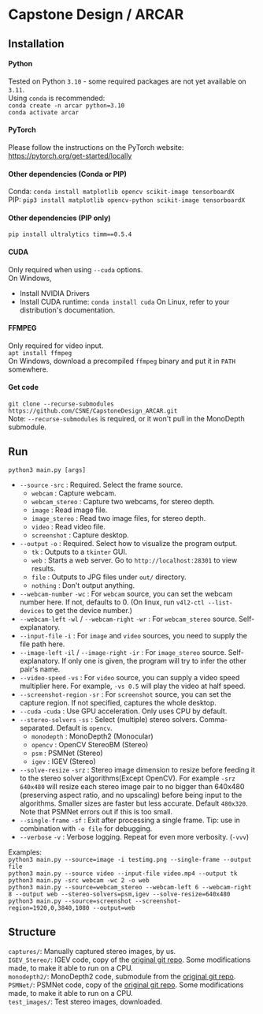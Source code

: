# Capstone Design / ARCAR

## Installation
#### Python
Tested on Python `3.10` - some required packages are not yet available on `3.11`.  
Using `conda` is recommended:  
`conda create -n arcar python=3.10`  
`conda activate arcar`  
#### PyTorch
Please follow the instructions on the PyTorch website:  
https://pytorch.org/get-started/locally  
#### Other dependencies (Conda or PIP)
Conda: `conda install matplotlib opencv scikit-image tensorboardX`  
PIP: `pip3 install matplotlib opencv-python scikit-image tensorboardX`  
#### Other dependencies (PIP only)
`pip install ultralytics timm==0.5.4`
#### CUDA
Only required when using `--cuda` options.  
On Windows,  
- Install NVIDIA Drivers
- Install CUDA runtime: `conda install cuda`
On Linux, refer to your distribution's documentation.
#### FFMPEG
Only required for video input.  
`apt install ffmpeg`  
On Windows, download a precompiled `ffmpeg` binary and put it in `PATH` somewhere.
#### Get code
`git clone --recurse-submodules https://github.com/CSNE/CapstoneDesign_ARCAR.git`  
Note: `--recurse-submodules` is required, or it won't pull in the MonoDepth submodule.

## Run
`python3 main.py [args]`  
- `--source` `-src` : Required. Select the frame source. 
    - `webcam` : Capture webcam.
    - `webcam_stereo` : Capture two webcams, for stereo depth.
    - `image` : Read image file.
    - `image_stereo` : Read two image files, for stereo depth.
    - `video` : Read video file.
    - `screenshot` : Capture desktop.
- `--output` `-o` : Required. Select how to visualize the program output.
    - `tk` : Outputs to a `tkinter` GUI.
    - `web` : Starts a web server. Go to `http://localhost:28301` to view results.
    - `file` : Outputs to JPG files under `out/` directory.
    - `nothing` : Don't output anything.
- `--webcam-number` `-wc` : For `webcam` source, you can set the webcam number here. If not, defaults to 0. (On linux, run `v4l2-ctl --list-devices` to get the device number.)
- `--webcam-left` `-wl` / `--webcam-right` `-wr` : For `webcam_stereo` source. Self-explanatory.
- `--input-file` `-i` : For `image` and `video` sources, you need to supply the file path here.
- `--image-left` `-il` / `--image-right` `-ir` : For `image_stereo` source. Self-explanatory. If only one is given, the program will try to infer the other pair's name.  
- `--video-speed` `-vs` : For `video` source, you can supply a video speed multiplier here. For example, `-vs 0.5` will play the video at half speed.
- `--screenshot-region` `-sr` : For `screenshot` source, you can set the capture region. If not specified, captures the whole desktop.
- `--cuda` `-cuda` : Use GPU acceleration. Only uses CPU by default.
- `--stereo-solvers` `-ss` : Select (multiple) stereo solvers. Comma-separated. Default is `opencv`.
    - `monodepth` : MonoDepth2 (Monocular)
    - `opencv` : OpenCV StereoBM (Stereo)
    - `psm` : PSMNet (Stereo)
    - `igev` : IGEV (Stereo)
- `--solve-resize` `-srz` : Stereo image dimension to resize before feeding it to the stereo solver algorithms(Except OpenCV). For example `-srz 640x480` will resize each stereo image pair to no bigger than 640x480 (preserving aspect ratio, and no upscaling) before being input to the algorithms. Smaller sizes are faster but less accurate. Default `480x320`. Note that PSMNet errors out if this is too small.  
- `--single-frame` `-sf` : Exit after processing a single frame. Tip: use in combination with `-o file` for debugging.
- `--verbose` `-v` : Verbose logging. Repeat for even more verbosity. (`-vvv`)



Examples:  
`python3 main.py --source=image -i testimg.png --single-frame --output file`  
`python3 main.py --source video --input-file video.mp4 --output tk`  
`python3 main.py -src webcam -wc 2 -o web`  
`python3 main.py --source=webcam_stereo --webcam-left 6 --webcam-right 8 --output web --stereo-solvers=psm,igev --solve-resize=640x480`
`python3 main.py --source=screenshot --screenshot-region=1920,0,3840,1080 --output=web`  

## Structure
`captures/`: Manually captured stereo images, by us.  
`IGEV_Stereo/`: IGEV code, copy of the [original git repo](https://github.com/gangweiX/IGEV). Some modifications made, to make it able to run on a CPU.  
`monodepth2/`: MonoDepth2 code, submodule from the [original git repo](https://github.com/nianticlabs/monodepth2).  
`PSMNet/`: PSMNet code, copy of the [original git repo](https://github.com/JiaRenChang/PSMNet). Some modifications made, to make it able to run on a CPU.  
`test_images/`: Test stereo images, downloaded.  
